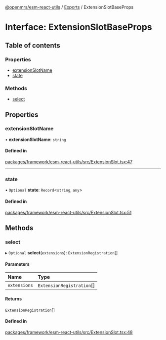 [@openmrs/esm-react-utils](../README.md) / [Exports](../modules.md) / ExtensionSlotBaseProps

# Interface: ExtensionSlotBaseProps

## Table of contents

### Properties

- [extensionSlotName](ExtensionSlotBaseProps.md#extensionslotname)
- [state](ExtensionSlotBaseProps.md#state)

### Methods

- [select](ExtensionSlotBaseProps.md#select)

## Properties

### extensionSlotName

• **extensionSlotName**: `string`

#### Defined in

[packages/framework/esm-react-utils/src/ExtensionSlot.tsx:47](https://github.com/openmrs/openmrs-esm-core/blob/39d3e79/packages/framework/esm-react-utils/src/ExtensionSlot.tsx#L47)

___

### state

• `Optional` **state**: `Record`<`string`, `any`\>

#### Defined in

[packages/framework/esm-react-utils/src/ExtensionSlot.tsx:51](https://github.com/openmrs/openmrs-esm-core/blob/39d3e79/packages/framework/esm-react-utils/src/ExtensionSlot.tsx#L51)

## Methods

### select

▸ `Optional` **select**(`extensions`): `ExtensionRegistration`[]

#### Parameters

| Name | Type |
| :------ | :------ |
| `extensions` | `ExtensionRegistration`[] |

#### Returns

`ExtensionRegistration`[]

#### Defined in

[packages/framework/esm-react-utils/src/ExtensionSlot.tsx:48](https://github.com/openmrs/openmrs-esm-core/blob/39d3e79/packages/framework/esm-react-utils/src/ExtensionSlot.tsx#L48)
